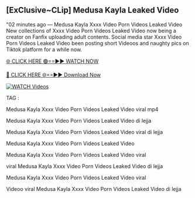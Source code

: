 ## [ExClusive~CLip] Medusa Kayla Leaked Video


"02 minutes ago —  Medusa Kayla Xxxx Video Porn Videos Leaked Video New collections of   Xxxx Video Porn Videos Leaked Video now being a creator on Fanfix uploading adult contents. Social media star   Xxxx Video Porn Videos Leaked Video been posting short Videoos and naughty pics on Tiktok platform for a while now.


[🌐 CLICK HERE 🟢==►► WATCH NOW](https://ultra-bulletin.blogspot.com/p/ultra-bulletin-23.html)

[🔴 CLICK HERE 🌐==►► Download Now](https://ultra-bulletin.blogspot.com/p/ultra-bulletin-23.html)

[![WATCH Videos](https://i.imgur.com/dJHk4Zq.gif)](https://ultra-bulletin.blogspot.com/p/ultra-bulletin-23.html)


TAG :

Medusa Kayla Xxxx Video Porn Videos Leaked Video viral mp4

Medusa Kayla Xxxx Video Porn Videos Leaked Video di lejja

Medusa Kayla Xxxx Video Porn Videos Leaked Video viral di lejja

Medusa Kayla Xxxx Video Porn Videos Leaked Video

Medusa Kayla Xxxx Video Porn Videos Leaked Video viral

viral Medusa Kayla Xxxx Video Porn Videos Leaked Video di lejja

Medusa Kayla Xxxx Video Porn Videos Leaked Video viral

Videoo viral Medusa Kayla Xxxx Video Porn Videos Leaked Video di lejja
